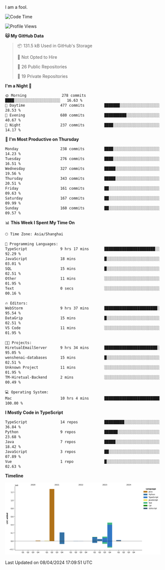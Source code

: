 I am a fool.

<!--START_SECTION:waka-->
![Code Time](http://img.shields.io/badge/Code%20Time-1%2C308%20hrs%2032%20mins-blue)

![Profile Views](http://img.shields.io/badge/Profile%20Views-0-blue)

**🐱 My GitHub Data** 

> 📦 131.5 kB Used in GitHub's Storage 
 > 
> 🚫 Not Opted to Hire
 > 
> 📜 26 Public Repositories 
 > 
> 🔑 19 Private Repositories 
 > 
**I'm a Night 🦉** 

```text
🌞 Morning                278 commits         ████░░░░░░░░░░░░░░░░░░░░░   16.63 % 
🌆 Daytime                477 commits         ███████░░░░░░░░░░░░░░░░░░   28.53 % 
🌃 Evening                680 commits         ██████████░░░░░░░░░░░░░░░   40.67 % 
🌙 Night                  237 commits         ████░░░░░░░░░░░░░░░░░░░░░   14.17 % 
```
📅 **I'm Most Productive on Thursday** 

```text
Monday                   238 commits         ████░░░░░░░░░░░░░░░░░░░░░   14.23 % 
Tuesday                  276 commits         ████░░░░░░░░░░░░░░░░░░░░░   16.51 % 
Wednesday                327 commits         █████░░░░░░░░░░░░░░░░░░░░   19.56 % 
Thursday                 343 commits         █████░░░░░░░░░░░░░░░░░░░░   20.51 % 
Friday                   161 commits         ██░░░░░░░░░░░░░░░░░░░░░░░   09.63 % 
Saturday                 167 commits         ██░░░░░░░░░░░░░░░░░░░░░░░   09.99 % 
Sunday                   160 commits         ██░░░░░░░░░░░░░░░░░░░░░░░   09.57 % 
```


📊 **This Week I Spent My Time On** 

```text
🕑︎ Time Zone: Asia/Shanghai

💬 Programming Languages: 
TypeScript               9 hrs 17 mins       ███████████████████████░░   92.29 % 
JavaScript               18 mins             █░░░░░░░░░░░░░░░░░░░░░░░░   03.01 % 
SQL                      15 mins             █░░░░░░░░░░░░░░░░░░░░░░░░   02.51 % 
Other                    11 mins             ░░░░░░░░░░░░░░░░░░░░░░░░░   01.95 % 
Text                     0 secs              ░░░░░░░░░░░░░░░░░░░░░░░░░   00.16 % 

🔥 Editors: 
WebStorm                 9 hrs 37 mins       ████████████████████████░   95.54 % 
DataGrip                 15 mins             █░░░░░░░░░░░░░░░░░░░░░░░░   02.51 % 
VS Code                  11 mins             ░░░░░░░░░░░░░░░░░░░░░░░░░   01.95 % 

🐱‍💻 Projects: 
HiretualEmailServer      9 hrs 34 mins       ████████████████████████░   95.05 % 
wenshenai-databases      15 mins             █░░░░░░░░░░░░░░░░░░░░░░░░   02.51 % 
Unknown Project          11 mins             ░░░░░░░░░░░░░░░░░░░░░░░░░   01.95 % 
TM-Hiretual-Backend      2 mins              ░░░░░░░░░░░░░░░░░░░░░░░░░   00.49 % 

💻 Operating System: 
Mac                      10 hrs 4 mins       █████████████████████████   100.00 % 
```

**I Mostly Code in TypeScript** 

```text
TypeScript               14 repos            █████████░░░░░░░░░░░░░░░░   36.84 % 
Python                   9 repos             ██████░░░░░░░░░░░░░░░░░░░   23.68 % 
Java                     7 repos             █████░░░░░░░░░░░░░░░░░░░░   18.42 % 
JavaScript               3 repos             ██░░░░░░░░░░░░░░░░░░░░░░░   07.89 % 
Vue                      1 repo              █░░░░░░░░░░░░░░░░░░░░░░░░   02.63 % 
```



**Timeline**

![Lines of Code chart](https://raw.githubusercontent.com/VeejaLiu/VeejaLiu/master/assets/bar_graph.png)


 Last Updated on 08/04/2024 17:09:51 UTC
<!--END_SECTION:waka-->
